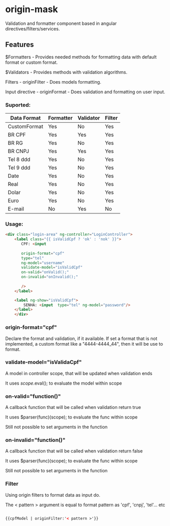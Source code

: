 
# origin-mask
Validation and formatter component based in angular directives/filters/services.

## Features

$Formatters - Provides needed methods for formatting data with default format or custom format.

$Validators - Provides methods with validation algorithms.

Filters - originFilter - Does models formatting.

Input directive - originFormat - Does validation and formatting on user input.

### Suported:

| Data Format | Formatter | Validator | Filter |
|-------------|-----------|-----------|--------|
| CustomFormat| Yes       | No        | Yes     |
| BR CPF      | Yes       | Yes       | Yes     |
| BR RG       | Yes       | No        | Yes     |
| BR CNPJ     | Yes       | Yes       | Yes     |
| Tel 8 ddd   | Yes       | No        | Yes     |
| Tel 9 ddd   | Yes       | No        | Yes     |
| Date        | Yes       | No        | Yes     |
| Real        | Yes       | No        | Yes     |
| Dolar       | Yes       | No        | Yes     |
| Euro        | Yes       | No        | Yes     |
| E-mail      | No        | Yes       | No      |

### Usage:

```html
<div class="login-area" ng-controller="LoginController">
    <label class="{{ isValidCpf ? 'ok' : 'nok' }}">
       CPF: <input 
       
       origin-format="cpf" 
       type="tel" 
       ng-model="username"  
       validate-model="isValidCpf" 
       on-valid="onValid();"
       on-invalid="onInvalid();" 
       
       />
    </label>

    <label ng-show="isValidCpf">
        SENHA: <input  type="tel" ng-model="password"/>
    </label>
    </div>
```
### origin-format="cpf"
Declare the format and validation, if it available. 
If set a format that is not implemented, a custom format like a "4444-4444_44", then it will be use to format.

### validate-model="isValidaCpf"
A model in controller scope, that will be updated when validation ends

It uses $scope.$eval(); to evaluate the model within scope

### on-valid="function()"
A callback function that will be called when validation return true

It uses $parser(func)(scope); to evaluate the func within scope

Still not possible to set arguments in the function

### on-invalid="function()"
A callback function that will be called when validation return false

It uses $parser(func)(scope); to evaluate the func within scope

Still not possible to set arguments in the function

### Filter
Using origin filters to format data as input do. 

The < pattern > argument is equal to format pattern as 'cpf', 'cnpj', 'tel'... etc

```html

{{cpfModel | originFilter:'< pattern >'}}

```
